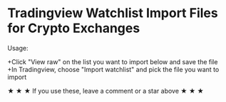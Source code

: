 # Tradingview Watchlist Import Files for Crypto Exchanges
Usage:

+Click "View raw" on the list you want to import below and save the file</br>
+In Tradingview, choose "Import watchlist" and pick the file you want to import</br>

★	★	★ If you use these, leave a comment or a star above	★	★	★


